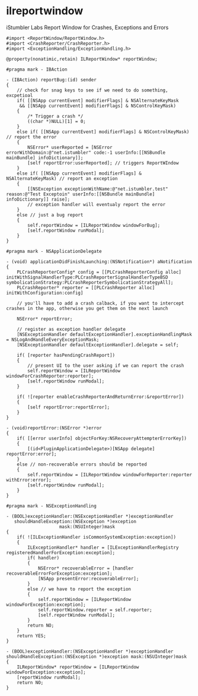 ilreportwindow
==============

iStumbler Labs Report Window for Crashes, Exceptions and Errors

    #import <ReportWindow/ReportWindow.h>
    #import <CrashReporter/CrashReporter.h>
    #import <ExceptionHandling/ExceptionHandling.h>

    @property(nonatimic,retain) ILReportWindow* reportWindow;

    #pragma mark - IBAction

    - (IBAction) reportBug:(id) sender
    {
        // check for snag keys to see if we need to do something, excpetioal
        if( [[NSApp currentEvent] modifierFlags] & NSAlternateKeyMask
         && [[NSApp currentEvent] modifierFlags] & NSControlKeyMask)
        {
            /* Trigger a crash */
            ((char *)NULL)[1] = 0;
        }
        else if( [[NSApp currentEvent] modifierFlags] & NSControlKeyMask) // report the error
        {
            NSError* userReported = [NSError errorWithDomain:@"net.istumbler" code:-1 userInfo:[[NSBundle mainBundle] infoDictionary]];
            [self reportError:userReported]; // triggers ReportWIndow
        }
        else if( [[NSApp currentEvent] modifierFlags] & NSAlternateKeyMask) // report an exception
        {
            [[NSException exceptionWithName:@"net.istumbler.test" reason:@"Test Exceptoin" userInfo:[[NSBundle mainBundle] infoDictionary]] raise];
            // exception handler will eventualy report the error
        }
        else // just a bug report
        {
            self.reportWindow = [ILReportWindow windowForBug];
            [self.reportWindow runModal];
        }
    }

    #pragma mark - NSApplicationDelegate

    - (void) applicationDidFinishLaunching:(NSNotification*) aNotification
    {
        PLCrashReporterConfig* config = [[PLCrashReporterConfig alloc] initWithSignalHandlerType:PLCrashReporterSignalHandlerTypeBSD symbolicationStrategy:PLCrashReporterSymbolicationStrategyAll];
        PLCrashReporter* reporter = [[PLCrashReporter alloc] initWithConfiguration:config]

        // you'll have to add a crash calback, if you want to intercept crashes in the app, otherwise you get them on the next launch

        NSError* reportError;
    
        // register as exception handler delegate
        [NSExceptionHandler defaultExceptionHandler].exceptionHandlingMask = NSLogAndHandleEveryExceptionMask;
        [NSExceptionHandler defaultExceptionHandler].delegate = self;
    
        if( [reporter hasPendingCrashReport])
        {
            // present UI to the user asking if we can report the crash
            self.reportWindow = [ILReportWindow windowForCrashReporter:reporter];
            [self.reportWindow runModal];
        }
    
        if( ![reporter enableCrashReporterAndReturnError:&reportError])
        {
            [self reportError:reportError];
        }
    }

    - (void)reportError:(NSError *)error
    {
        if( [[error userInfo] objectForKey:NSRecoveryAttempterErrorKey])
        {
            [(id<PluginApplicationDelegate>)[NSApp delegate] reportError:error];
        }
        else // non-recoverable errors should be reported
        {
            self.reportWindow = [ILReportWindow windowForReporter:reporter withError:error];
            [self.reportWindow runModal];
        }
    }

    #pragma mark - NSExceptionHandling

    - (BOOL)exceptionHandler:(NSExceptionHandler *)exceptionHandler
       shouldHandleException:(NSException *)exception
                        mask:(NSUInteger)mask
    {
        if( ![ILExceptionHandler isCommonSystemException:exception])
        {
            ILExceptionHandler* handler = [ILExceptionHandlerRegistry registeredHandlerForException:exception];
            if( handler)
            {
                NSError* recoverableError = [handler recoverableErrorForException:exception];
                [NSApp presentError:recoverableError];
            }
            else // we have to report the exception
            {
                self.reportWindow = [ILReportWindow windowForException:exception];
                self.reportWindow.reporter = self.reporter;
                [self.reportWindow runModal];
            }
            return NO;
        }
        return YES;
    }

    - (BOOL)exceptionHandler:(NSExceptionHandler *)exceptionHandler shouldHandleException:(NSException *)exception mask:(NSUInteger)mask
    {
        ILReportWindow* reportWindow = [ILReportWindow windowForException:exception];
        [reportWindow runModal];
        return NO;
    }
